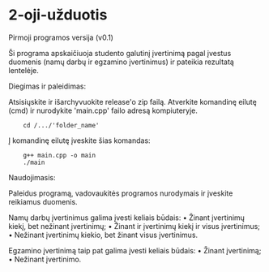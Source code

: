 # 2-oji-užduotis

Pirmoji programos versija (v0.1)

Ši programa apskaičiuoja studento galutinį įvertinimą pagal įvestus duomenis (namų darbų ir egzamino įvertinimus) ir pateikia rezultatą lentelėje.

Diegimas ir paleidimas:

   Atsisiųskite ir išarchyvuokite release'o zip failą.
   Atverkite komandinę eilutę (cmd) ir nurodykite 'main.cpp' failo adresą kompiuteryje.

        cd /.../'folder_name'

   Į komandinę eilutę įveskite šias komandas:

        g++ main.cpp -o main
        ./main
 
Naudojimasis:
 
  Paleidus programą, vadovaukitės programos nurodymais ir įveskite reikiamus duomenis.
  
Namų darbų įvertinimus galima įvesti keliais būdais:
  • Žinant įvertinimų kiekį, bet nežinant įvertinimų;
  • Žinant ir įvertinimų kiekį ir visus įvertinimus;
  • Nežinant įvertinimų kiekio, bet žinant visus įvertinimus.

Egzamino įvertinimą taip pat galima įvesti keliais būdais:
  • Žinant įvertinimą;
  • Nežinant įvertinimo.
